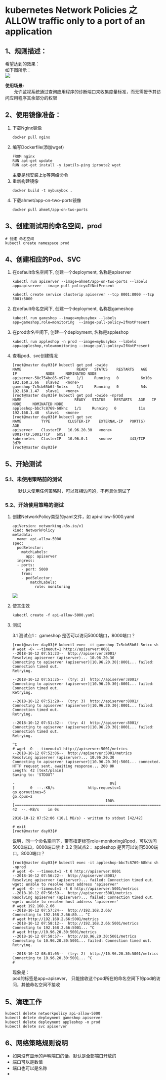 # kubernetes Network Policies 之  ALLOW traffic only to a port of an application

## 1、规则描述：  
希望达到的效果：  
如下图所示：  
![](https://note.youdao.com/yws/public/resource/a431131093aff717feb4fd8bc812c5f5/xmlnote/71F48A969128478F9DA15E29309E9C7E/20433)    

__使用场景:__  
&ensp;&ensp;&ensp;&ensp;允许监视系统通过查询应用程序的诊断端口来收集度量标准，而无需授予其访问应用程序其余部分的权限


## 2、使用镜像准备：  
1. 下载Nginx镜像 
    ```
    docker pull nginx
    ```
2. 编写Dockerfile(添加wget) 
    ```
    FROM nginx
    RUN apt-get update 
    RUN apt-get install -y iputils-ping iproute2 wget
    ```  
    主要是想安装上ip等网络命令     
3. 重新构建镜像  
    ```  
    docker build -t mybusybox .  
    ```  
4. 下载ahmet/app-on-two-ports镜像 
    ```
    docker pull ahmet/app-on-two-ports
    ```    
 
## 3、创建测试用的命名空间，prod
    
    # 创建 命名空间
    kubectl create namespace prod 

## 4、创建相应的Pod、SVC  
1. 在default命名空间下, 创建一个deployment, 名称是apiserver  
    ```
    kubectl run apiserver --image=ahmet/app-on-two-ports --labels app=apiserver --image-pull-policy=IfNotPresent   

    kubectl create service clusterip apiserver --tcp 8001:8000 --tcp 5001:5000 
    ```
2. 在default命名空间下, 创建一个deployment, 名称是gameshop  
    ```
    kubectl run gameshop --image=mybusybox --labels app=gameshop,role=monitoring  --image-pull-policy=IfNotPresent
    ``` 
3. 在prod命名空间下, 创建一个deployment, 名称是appleshop   
    ```
    kubectl run appleshop -n prod --image=mybusybox --labels app=appleshop,role=monitoring --image-pull-policy=IfNotPresent
    ```  
    
4. 查看pod、svc创建情况  
    ```
    [root@master day03]# kubectl get pod -owide
    NAME                         READY   STATUS    RESTARTS   AGE     IP             NODE     NOMINATED NODE
    apiserver-58c754bc85-x97nt   1/1     Running   0          6m10s   192.168.2.66   slave2   <none>
    gameshop-7c5cb65b6f-5ntxx    1/1     Running   0          54s     192.168.1.47   slave1   <none>
    [root@master day03]# kubectl get pod -owide -nprod
    NAME                        READY   STATUS    RESTARTS   AGE   IP             NODE     NOMINATED NODE
    appleshop-bbc7c8769-68khc   1/1     Running   0          11s   192.168.1.48   slave1   <none>
    [root@master day03]# kubectl get svc
    NAME         TYPE        CLUSTER-IP    EXTERNAL-IP   PORT(S)             AGE
    apiserver    ClusterIP   10.96.20.30   <none>        8001/TCP,5001/TCP   6m5s
    kubernetes   ClusterIP   10.96.0.1     <none>        443/TCP             3d7h
    [root@master day03]# 

    ```


## 5、开始测试  
### 5.1、未使用策略前的测试
&ensp;&ensp;&ensp;&ensp;&ensp;&ensp;默认未使用任何策略时，可以互相访问的，不再具体测试了
    
### 5.2、开始使用策略的测试  
 
1. 创建NetworkPolicy类型的yaml文件，如 api-allow-5000.yaml 
    ```
    apiVersion: networking.k8s.io/v1
    kind: NetworkPolicy
    metadata: 
      name: api-allow-5000
    spec: 
      podSelector: 
        matchLabels: 
          app: apiserver
      ingress: 
      - ports: 
        - port: 5000 
        from: 
        - podSelector: 
            matchLabels: 
              role: monitoring   
    ```   
    ![](https://note.youdao.com/yws/public/resource/d8631b2801d11e53d570068af1c0bf0f/xmlnote/7649F8FF6D1141CEAA6AFE1F0BEC3062/20467)  
2. 使其生效  
    ``` 
    kubectl create -f api-allow-5000.yaml
    ```
3. 测试  

    3.1 测试点1： gameshop 是否可以访问5000端口，8000端口？  
    ```
    [root@master day03]# kubectl exec -it gameshop-7c5cb65b6f-5ntxx sh 
    # wget -O- --timeout=1 http://apiserver:8001
    --2018-10-12 07:51:23--  http://apiserver:8001/
    Resolving apiserver (apiserver)... 10.96.20.30
    Connecting to apiserver (apiserver)|10.96.20.30|:8001... failed: Connection timed out.
    Retrying.

    --2018-10-12 07:51:25--  (try: 2)  http://apiserver:8001/
    Connecting to apiserver (apiserver)|10.96.20.30|:8001... failed: Connection timed out.
    Retrying.

    --2018-10-12 07:51:28--  (try: 3)  http://apiserver:8001/
    Connecting to apiserver (apiserver)|10.96.20.30|:8001... failed: Connection timed out.
    Retrying.

    --2018-10-12 07:51:32--  (try: 4)  http://apiserver:8001/
    Connecting to apiserver (apiserver)|10.96.20.30|:8001... failed: Connection timed out.
    Retrying.

    ^C
    # wget -O- --timeout=1 http://apiserver:5001/metrics
    --2018-10-12 07:52:06--  http://apiserver:5001/metrics
    Resolving apiserver (apiserver)... 10.96.20.30
    Connecting to apiserver (apiserver)|10.96.20.30|:5001... connected.
    HTTP request sent, awaiting response... 200 OK
    Length: 42 [text/plain]
    Saving to: 'STDOUT'

    -                                           0%[                                                                                   ]       0  --.-KB/s               http.requests=1
    go.goroutines=5
    go.cpus=2
    -                                         100%[==================================================================================>]      42  --.-KB/s    in 0s      

    2018-10-12 07:52:06 (10.1 MB/s) - written to stdout [42/42]

    # exit
    [root@master day03]# 

    ```  
    说明，同一个命名空间下，带有指定标签role=monitoring的pod，可以访问5000端口，8000端口禁止
    3.2 测试点2： appleshop 是否可以访问5000端口，8000端口？  
    ```
    [root@master day03]# kubectl exec -it appleshop-bbc7c8769-68khc sh -nprod
    # wget -O- --timeout=1 -t 0 http://apiserver:8001  
    --2018-10-12 07:56:22--  http://apiserver:8001/
    Resolving apiserver (apiserver)... failed: Connection timed out.
    wget: unable to resolve host address 'apiserver'
    # wget -O- --timeout=1 -t 0 http://apiserver:5001/metrics
    --2018-10-12 07:56:59--  http://apiserver:5001/metrics
    Resolving apiserver (apiserver)... failed: Connection timed out.
    wget: unable to resolve host address 'apiserver'
    # wget 192.168.2.66
    --2018-10-12 07:57:24--  http://192.168.2.66/
    Connecting to 192.168.2.66:80... ^C
    # wget http://192.168.2.66:5001/metrics
    --2018-10-12 07:58:12--  http://192.168.2.66:5001/metrics
    Connecting to 192.168.2.66:5001... ^C
    # wget http://10.96.20.30:5001/metrics
    --2018-10-12 07:58:57--  http://10.96.20.30:5001/metrics
    Connecting to 10.96.20.30:5001... failed: Connection timed out.
    Retrying.

    --2018-10-12 08:01:05--  (try: 2)  http://10.96.20.30:5001/metrics
    Connecting to 10.96.20.30:5001... ^C
    # 

    ```  
    现象是：  
    pod的标签是app=apisever， 只能接收这个pod所在的命名空间下的pod的访问，其他命名空间不接收

## 5、清理工作  
    kubectl delete networkpolicy api-allow-5000
    kubectl delete deployment gameshop apiserver
    kubectl delete deployment appleshop -n prod 
    kubectl delete svc apiserver

## 6、网络策略规则说明
- 如果没有显示的声明端口的话，默认是全部端口开放的  
- 端口可以是数值 
- 端口也可以是名称  
- 




